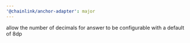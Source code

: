 ```yaml
---
'@chainlink/anchor-adapter': major
---
```


allow the number of decimals for answer to be configurable with a default of 8dp
